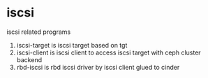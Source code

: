 # iscsi
iscsi related programs

1. iscsi-target is iscsi target based on tgt
2. iscsi-client is iscsi client to access iscsi target with ceph cluster backend
3. rbd-iscsi is rbd iscsi driver by iscsi client glued to cinder